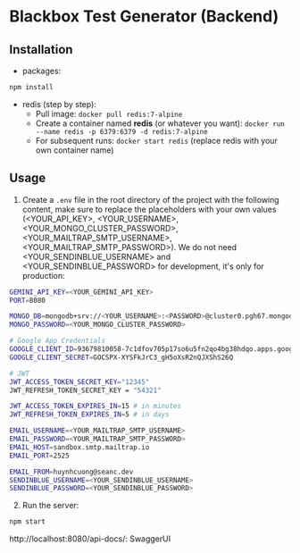 # Blackbox Test Generator (Backend)

## Installation

- packages:

```bash
npm install
```

- redis (step by step):
  - Pull image: `docker pull redis:7-alpine`
  - Create a container named **redis** (or whatever you want): `docker run --name redis -p 6379:6379 -d redis:7-alpine`
  - For subsequent runs: `docker start redis` (replace redis with your own container name)

## Usage

1. Create a `.env` file in the root directory of the project with the following content, make sure to replace the placeholders with your own values (<YOUR_API_KEY>, <YOUR_USERNAME>, <YOUR_MONGO_CLUSTER_PASSWORD>, <YOUR_MAILTRAP_SMTP_USERNAME>, <YOUR_MAILTRAP_SMTP_PASSWORD>). We do not need <YOUR_SENDINBLUE_USERNAME> and <YOUR_SENDINBLUE_PASSWORD> for development, it's only for production:

```bash
GEMINI_API_KEY=<YOUR_GEMINI_API_KEY>
PORT=8080

MONGO_DB=mongodb+srv://<YOUR_USERNAME>:<PASSWORD>@cluster0.pgh67.mongodb.net/blackboxtestgen?retryWrites=true&w=majority
MONGO_PASSWORD=<YOUR_MONGO_CLUSTER_PASSWORD>

# Google App Credentials
GOOGLE_CLIENT_ID=93679810058-7c1dfov705p17so6u5fn2qo4bg38hdqo.apps.googleusercontent.com
GOOGLE_CLIENT_SECRET=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

# JWT
JWT_ACCESS_TOKEN_SECRET_KEY="12345"
JWT_REFRESH_TOKEN_SECRET_KEY = "54321"

JWT_ACCESS_TOKEN_EXPIRES_IN=15 # in minutes
JWT_REFRESH_TOKEN_EXPIRES_IN=5 # in days

EMAIL_USERNAME=<YOUR_MAILTRAP_SMTP_USERNAME>
EMAIL_PASSWORD=<YOUR_MAILTRAP_SMTP_PASSWORD>
EMAIL_HOST=sandbox.smtp.mailtrap.io
EMAIL_PORT=2525

EMAIL_FROM=huynhcuong@seanc.dev
SENDINBLUE_USERNAME=<YOUR_SENDINBLUE_USERNAME>
SENDINBLUE_PASSWORD=<YOUR_SENDINBLUE_PASSWORD>
```

2. Run the server:

```bash
npm start
```

http://localhost:8080/api-docs/: SwaggerUI
